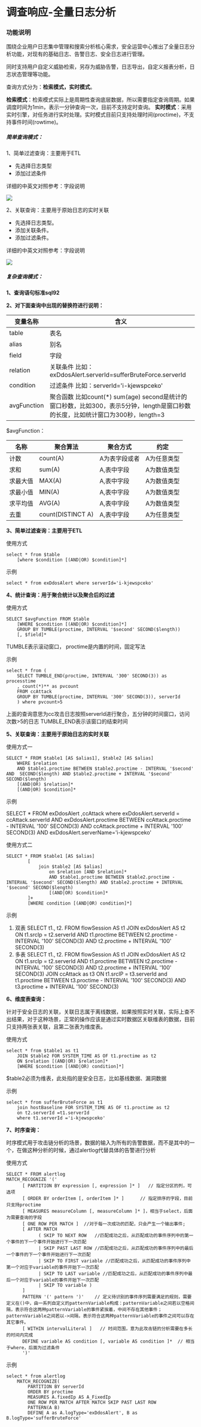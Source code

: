 # 调查响应-全量日志分析

### 功能说明

围绕企业用户日志集中管理和搜索分析核心需求，安全运营中心推出了全量日志分析功能，对现有的基础日志、告警日志、安全日志进行管理。

同时支持用户自定义威胁检索，另存为威胁告警，日志导出，自定义报表分析，日志状态管理等功能。

查询方式分为：**检索模式，实时模式**。

**检索模式**：检索模式实际上是周期性查询底层数据，所以需要指定查询周期。如果调度时间为1min，表示一分钟查询一次，目前不支持定时查询。
**实时模式**：采用实时引擎，对任务进行实时处理。实时模式目前只支持处理时间(proctime)，不支持事件时间(rowtime)。


##### 简单查询模式：

1、简单过滤查询：主要用于ETL

- 先选择日志类型
- 添加过滤条件

详细的中英文对照参考：字段说明

![](/Users/chentongle/Documents/GitHub/cn/image/Situational-Awareness/etl-1.png)

2、关联查询：主要用于原始日志的实时关联

- 先选择日志类型。
- 添加关联条件。
- 添加过滤条件。

详细的中英文对照参考：字段说明

![](/Users/chentongle/Documents/GitHub/cn/image/Situational-Awareness/relation-1.png)

##### 复杂查询模式：

**1、查询语句标准sql92**

**2、对下面查询中出现的替换符进行说明：**   

| 变量名称    | 含义                                                         |
| ----------- | ------------------------------------------------------------ |
| table       | 表名                                                         |
| alias       | 别名                                                         |
| field       | 字段                                                         |
| relation    | 关联条件  比如：exDdosAlert.serverId=sufferBruteForce.serverId |
| condition   | 过滤条件  比如：serverId='i-kjewspceko'                      |
| avgFunction | 聚合函数  比如count(*)  sum(age)  second是统计的窗口秒数，比如300，表示5分钟，length是窗口秒数的长度，比如统计窗口为300秒，length=3 |

$avgFunction：

| 名称     | 聚合算法          | 聚合方式      | 约定        |
| -------- | ----------------- | ------------- | ----------- |
| 计数     | count(A)          | A为表字段或者 | A为任意类型 |
| 求和     | sum(A)            | A,表中字段    | A为数值类型 |
| 求最大值 | MAX(A)            | A,表中字段    | A为数值类型 |
| 求最小值 | MIN(A)            | A,表中字段    | A为数值类型 |
| 求平均值 | AVG(A)            | A,表中字段    | A为数值类型 |
| 去重     | count(DISTINCT A) | A,表中字段    | A为任意类型 |

**3、简单过滤查询：主要用于ETL**

使用方式

    select * from $table 
        [where $condition [(AND|OR) $condition]*]

示例

    select * from exDdosAlert where serverId='i-kjewspceko'

**4、统计查询：用于聚合统计以及聚合后的过滤**

使用方式

    SELECT $avgFunction FROM $table
        [WHERE $condition [(AND|OR) $condition]*]
        GROUP BY TUMBLE(proctime, INTERVAL '$second' SECOND($length))
        [, $field]*

TUMBLE表示滚动窗口，
proctime是内置的时间，固定写法

示例

    select * from (
        SELECT TUMBLE_END(proctime, INTERVAL '300' SECOND(3)) as     processtime
        , count(*)** as pvcount 
        FROM ccAttack 
        GROUP BY TUMBLE(proctime, INTERVAL '300' SECOND(3)), serverId
        ) where pvcount>5

上面的查询意思为cc攻击日志按照serverId进行聚合，五分钟的时间窗口，访问次数>5的日志
TUMBLE_END表示该窗口的结束时间

**5、关联查询：主要用于原始日志的实时关联**

使用方式一

    SELECT * FROM $table1 [AS $alias1], $table2 [AS $alias]
        WHERE $relation 
        AND $table1.proctime BETWEEN $table2.proctime - INTERVAL '$second' AND  SECOND($length) AND $table2.proctime + INTERVAL '$second' SECOND($length) 
        [(AND|OR) $relation]*
        [(AND|OR) $condition]*

示例

SELECT * FROM exDdosAlert ,ccAttack where exDdosAlert.serverId = ccAttack.serverId AND exDdosAlert.proctime BETWEEN ccAttack.proctime - INTERVAL '100' SECOND(3) AND ccAttack.proctime + INTERVAL '100' SECOND(3) AND exDdosAlert.serverName='i-kjewspceko'

使用方式二

    SELECT * FROM $table1 [AS $alias]
            [
                join $table2 [AS $alias]
                    on $relation [AND $relation]*
                    AND $table1.proctime BETWEEN $table2.proctime - INTERVAL '$second' SECOND($length) AND $table2.proctime + INTERVAL '$second' SECOND($length) 
                    [(AND|OR) $condition]*
            ]+
            [WHERE condition [(AND|OR) condition]*]

示例

1. 双表
   SELECT t1., t2. FROM flowSession AS t1 
     JOIN exDdosAlert AS t2 ON t1.srcIp = t2.serverId AND t1.proctime BETWEEN t2.proctime - INTERVAL '100' SECOND(3) AND t2.proctime + INTERVAL '100' SECOND(3)
2. 多表
   SELECT t1., t2. FROM flowSession AS t1 
     JOIN exDdosAlert AS t2 ON t1.srcIp = t2.serverId AND t1.proctime BETWEEN t2.proctime - INTERVAL '100' SECOND(3) AND t2.proctime + INTERVAL '100' SECOND(3)
     JOIN ccAttack as t3 ON t1.srcIP = t3.serverId and t1.proctime BETWEEN t3.proctime - INTERVAL '100' SECOND(3) AND t3.proctime + INTERVAL '100' SECOND(3)

**6、维度表查询：**

针对于安全日志的关联，关联日志属于离线数据，如果按照实时关联，实际上查不出结果，对于这种场景，正常的操作应该是通过实时数据区关联维表的数据，目前只支持两张表关联，且第二张表为维度表。

使用方式

    select * from $table1 as t1 
        JOIN $table2 FOR SYSTEM_TIME AS OF t1.proctime as t2 
        ON $relation [(AND|OR) $relation]* 
        [WHERE $condition [(AND|OR) condition]*]

$table2必须为维表，此处指的是安全日志，比如基线数据、漏洞数据

示例

    select * from sufferBruteForce as t1 
        join hostBaseline FOR SYSTEM_TIME AS OF t1.proctime as t2 
        on t2.serverId =t1.serverId 
        where t1.serverId ='i-kjewspceko'

**7、时序查询：**

时序模式用于攻击链分析的场景，数据的输入为所有的告警数据，而不是其中的一个，在做这种分析的时候，通过alertlog代替具体的告警进行分析

使用方式

    SELECT * FROM alertlog
    MATCH_RECOGNIZE '('
          [ PARTITION BY expression [, expression ]* ]   // 指定分区的列，可选项
          [ ORDER BY orderItem [, orderItem ]* ]      // 指定排序的字段，目前只支持proctime
          [ MEASURES measureColumn [, measureColumn ]* ]，相当于select，后面为需要查询的字段
          [ ONE ROW PER MATCH ]  //对于每一次成功的匹配，只会产生一个输出事件;
          [ AFTER MATCH
                ( SKIP TO NEXT ROW   //匹配成功之后，从匹配成功的事件序列中的第一个事件的下一个事件开始进行下一次匹配
                | SKIP PAST LAST ROW //匹配成功之后，从匹配成功的事件序列中的最后一个事件的下一个事件开始进行下一次匹配
                | SKIP TO FIRST variable //匹配成功之后，从匹配成功的事件序列中第一个对应于variable的事件开始下一次匹配
                | SKIP TO LAST variable //匹配成功之后，从匹配成功的事件序列中最后一个对应于variable的事件开始下一次匹配
                | SKIP TO variable )
          ]
          PATTERN '(' pattern ')'    // 定义待识别的事件序列需要满足的规则，需要定义在()中，由一系列自定义的patternVariable构成：patternVariable之间若以空格间隔，表示符合这两种patternVariable的事件紧挨着，中间不存在其他事件；patternVariable之间若以->间隔，表示符合这两种patternVariable的事件之间可以存在其它事件。
          [ WITHIN intervalLiteral ]   // 时间范围，意为此攻击链的分析需要在多长的时间内完成
          DEFINE variable AS condition [, variable AS condition ]*  // 相当于where，后面为过滤条件
          ')'

示例

    select * from alertlog 
        MATCH_RECOGNIZE(
            PARTITION BY serverId 
            ORDER BY proctime 
            MEASURES A.fixedIp AS A_FixedIp 
            ONE ROW PER MATCH AFTER MATCH SKIP PAST LAST ROW 
            PATTERN(A B) 
            DEFINE A as A.logType='exDdosAlert', B as B.logType='sufferBruteForce'





